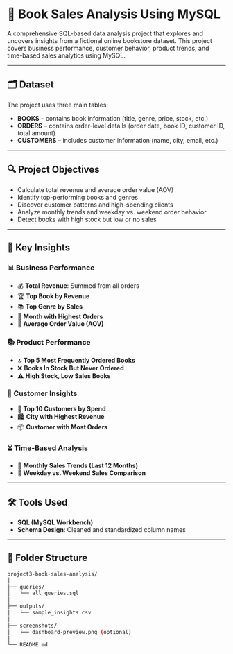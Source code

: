# 📘 Book Sales Analysis Using MySQL

A comprehensive SQL-based data analysis project that explores and uncovers insights from a fictional online bookstore dataset. This project covers business performance, customer behavior, product trends, and time-based sales analytics using MySQL.

---

## 🗂️ Dataset

The project uses three main tables:

- **BOOKS** – contains book information (title, genre, price, stock, etc.)
- **ORDERS** – contains order-level details (order date, book ID, customer ID, total amount)
- **CUSTOMERS** – includes customer information (name, city, email, etc.)

---

## 🔍 Project Objectives

- Calculate total revenue and average order value (AOV)
- Identify top-performing books and genres
- Discover customer patterns and high-spending clients
- Analyze monthly trends and weekday vs. weekend order behavior
- Detect books with high stock but low or no sales

---

## 🧠 Key Insights

### 📊 Business Performance
- 💰 **Total Revenue**: Summed from all orders
- 🏆 **Top Book by Revenue**
- 📚 **Top Genre by Sales**
- 📅 **Month with Highest Orders**
- 📐 **Average Order Value (AOV)**

### 📚 Product Performance
- 🔝 **Top 5 Most Frequently Ordered Books**
- ❌ **Books In Stock But Never Ordered**
- ⚠️ **High Stock, Low Sales Books**

### 👥 Customer Insights
- 👑 **Top 10 Customers by Spend**
- 🏙️ **City with Highest Revenue**
- 📦 **Customer with Most Orders**

### ⏳ Time-Based Analysis
- 📆 **Monthly Sales Trends (Last 12 Months)**
- 📅 **Weekday vs. Weekend Sales Comparison**

---

## 🛠️ Tools Used

- **SQL (MySQL Workbench)**
- **Schema Design**: Cleaned and standardized column names

---

## 📁 Folder Structure

```bash
project3-book-sales-analysis/
│
├── queries/
│   └── all_queries.sql
│
├── outputs/
│   └── sample_insights.csv
│
├── screenshots/
│   └── dashboard-preview.png (optional)
│
└── README.md
